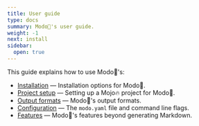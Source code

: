 ```yaml
---
title: User guide
type: docs
summary: Modo🧯's user guide.
weight: -1
next: install
sidebar:
  open: true
---
```


This guide explains how to use Modo🧯's:

- [Installation](install) &mdash; Installation options for Modo🧯.
- [Project setup](setup) &mdash; Setting up a Mojo🔥 project for Modo🧯.
- [Output formats](formats) &mdash; Modo🧯's output formats.
- [Configuration](config) &mdash; The `modo.yaml` file and command line flags.
- [Features](features) &mdash; Modo🧯's features beyond generating Markdown.
